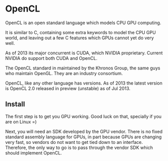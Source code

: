 # OpenCL

OpenCL is an open standard language which models CPU GPU computing.

It is similar to C, containing some extra keywords to model the CPU GPU world, and leaving out a few C features which GPUs cannot yet do very well.

As of 2013 its major concurrent is CUDA, which NVIDIA proprietary. Current NVIDIA do support both CUDA and OpenCL.

The OpenCL standard in maintained by the Khronos Group, the same guys who maintain OpenGL. They are an industry consortium.

OpenCL, like any other language has versions. As of 2013 the latest version is OpenCL 2.0 released in preview (unstable) as of Jul 2013.

## Install

The first step is to get you GPU working. Good luck on that, specially if you are on Linux =)

Next, you will need an SDK developed by the GPU vendor. There is no fixed standard assembly language for GPUs, in part because GPUs are changing very fast, so vendors do not want to get tied down to an interface. Therefore, the only way to go is to pass through the vendor SDK which should implement OpenCL.
